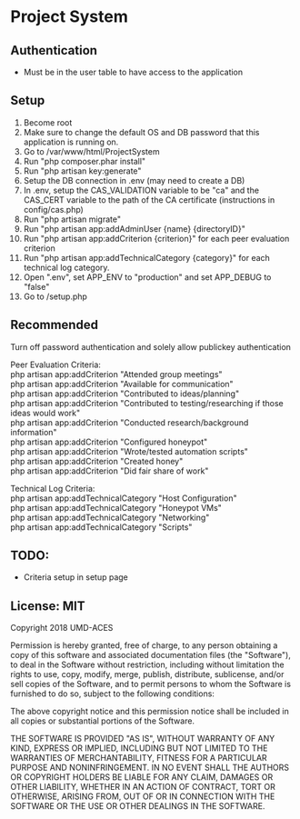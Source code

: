# Project System

## Authentication

- Must be in the user table to have access to the application

## Setup
1. Become root
2. Make sure to change the default OS and DB password that this application is running on. 
3. Go to /var/www/html/ProjectSystem
4. Run "php composer.phar install"
5. Run "php artisan key:generate"
5. Setup the DB connection in .env (may need to create a DB)
6. In .env, setup the CAS_VALIDATION variable to be "ca" and the CAS_CERT variable to the path of the CA certificate (instructions in config/cas.php)
7. Run "php artisan migrate"
8. Run "php artisan app:addAdminUser {name} {directoryID}"
9. Run "php artisan app:addCriterion {criterion}" for each peer evaluation criterion
10. Run "php artisan app:addTechnicalCategory {category}" for each technical log category.
11. Open ".env", set APP_ENV to "production" and set APP_DEBUG to "false"
11. Go to <site>/setup.php

## Recommended
Turn off password authentication and solely allow publickey authentication

Peer Evaluation Criteria:  
php artisan app:addCriterion "Attended group meetings"  
php artisan app:addCriterion "Available for communication"  
php artisan app:addCriterion "Contributed to ideas/planning"  
php artisan app:addCriterion "Contributed to testing/researching if those ideas would work"  
php artisan app:addCriterion "Conducted research/background information"  
php artisan app:addCriterion "Configured honeypot"  
php artisan app:addCriterion "Wrote/tested automation scripts"  
php artisan app:addCriterion "Created honey"  
php artisan app:addCriterion "Did fair share of work"  

Technical Log Criteria:  
php artisan app:addTechnicalCategory "Host Configuration"  
php artisan app:addTechnicalCategory "Honeypot VMs"  
php artisan app:addTechnicalCategory "Networking"  
php artisan app:addTechnicalCategory "Scripts"  

## TODO:
- Criteria setup in setup page


## License: MIT

Copyright 2018 UMD-ACES

Permission is hereby granted, free of charge, to any person obtaining a copy of this software and associated documentation files (the "Software"), to deal in the Software without restriction, including without limitation the rights to use, copy, modify, merge, publish, distribute, sublicense, and/or sell copies of the Software, and to permit persons to whom the Software is furnished to do so, subject to the following conditions:

The above copyright notice and this permission notice shall be included in all copies or substantial portions of the Software.

THE SOFTWARE IS PROVIDED "AS IS", WITHOUT WARRANTY OF ANY KIND, EXPRESS OR IMPLIED, INCLUDING BUT NOT LIMITED TO THE WARRANTIES OF MERCHANTABILITY, FITNESS FOR A PARTICULAR PURPOSE AND NONINFRINGEMENT. IN NO EVENT SHALL THE AUTHORS OR COPYRIGHT HOLDERS BE LIABLE FOR ANY CLAIM, DAMAGES OR OTHER LIABILITY, WHETHER IN AN ACTION OF CONTRACT, TORT OR OTHERWISE, ARISING FROM, OUT OF OR IN CONNECTION WITH THE SOFTWARE OR THE USE OR OTHER DEALINGS IN THE SOFTWARE.

